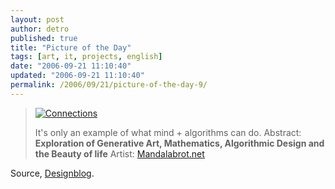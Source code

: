 ```yaml
---
layout: post
author: detro
published: true
title: "Picture of the Day"
tags: [art, it, projects, english]
date: "2006-09-21 11:10:40"
updated: "2006-09-21 11:10:40"
permalink: /2006/09/21/picture-of-the-day-9/
---
```


<blockquote><a href="http://www.mandalabrot.net/delicious/intro.html"><img src="http://www.mandalabrot.net/delicious/finalimages/connect_intro.jpg" alt="Connections" /></a>

It's only an example of what mind + algorithms can do.
Abstract: <strong>Exploration of Generative Art, Mathematics, Algorithmic Design and the Beauty of life</strong>
Artist: <a href="http://www.mandalabrot.net/">Mandalabrot.net</a>
</blockquote>

Source, <a href="http://www.designerblog.it/post/248/la-statistica-creativa-di-mandalabrot">Designblog</a>.
